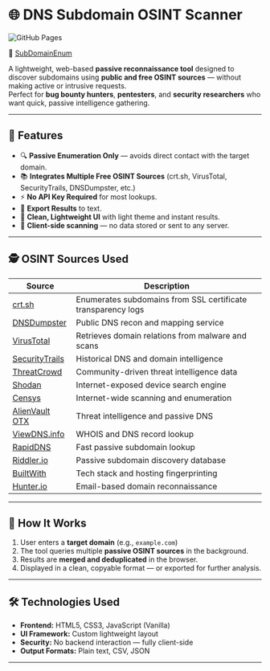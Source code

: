 # 🌐 DNS Subdomain OSINT Scanner

![GitHub Pages](https://img.shields.io/badge/Deployed-GitHub%20Pages-blue?logo=github)

🔗 [SubDomainEnum](https://robin113x.github.io/SubDomainEnum/)
 
A lightweight, web-based **passive reconnaissance tool** designed to discover subdomains using **public and free OSINT sources** — without making active or intrusive requests.  
Perfect for **bug bounty hunters**, **pentesters**, and **security researchers** who want quick, passive intelligence gathering.

---

## 🚀 Features

- 🔍 **Passive Enumeration Only** — avoids direct contact with the target domain.
- 📚 **Integrates Multiple Free OSINT Sources** (crt.sh, VirusTotal, SecurityTrails, DNSDumpster, etc.)
- ⚡ **No API Key Required** for most lookups.
- 💾 **Export Results** to text.
- 🌈 **Clean, Lightweight UI** with light theme and instant results.
- 🔐 **Client-side scanning** — no data stored or sent to any server.

---

## 🕵️ OSINT Sources Used

| Source | Description |
|---------|-------------|
| [crt.sh](https://crt.sh/) | Enumerates subdomains from SSL certificate transparency logs |
| [DNSDumpster](https://dnsdumpster.com/) | Public DNS recon and mapping service |
| [VirusTotal](https://www.virustotal.com/) | Retrieves domain relations from malware and scans |
| [SecurityTrails](https://securitytrails.com/) | Historical DNS and domain intelligence |
| [ThreatCrowd](https://www.threatcrowd.org/) | Community-driven threat intelligence data |
| [Shodan](https://www.shodan.io/) | Internet-exposed device search engine |
| [Censys](https://censys.io/) | Internet-wide scanning and enumeration |
| [AlienVault OTX](https://otx.alienvault.com/) | Threat intelligence and passive DNS |
| [ViewDNS.info](https://viewdns.info/) | WHOIS and DNS record lookup |
| [RapidDNS](https://rapiddns.io/) | Fast passive subdomain lookup |
| [Riddler.io](https://riddler.io/) | Passive subdomain discovery database |
| [BuiltWith](https://builtwith.com/) | Tech stack and hosting fingerprinting |
| [Hunter.io](https://hunter.io/) | Email-based domain reconnaissance |

---

## 🧠 How It Works

1. User enters a **target domain** (e.g., `example.com`)
2. The tool queries multiple **passive OSINT sources** in the background.
3. Results are **merged and deduplicated** in the browser.
4. Displayed in a clean, copyable format — or exported for further analysis.

---

## 🛠️ Technologies Used

- **Frontend:** HTML5, CSS3, JavaScript (Vanilla)
- **UI Framework:** Custom lightweight layout
- **Security:** No backend interaction — fully client-side
- **Output Formats:** Plain text, CSV, JSON

---
